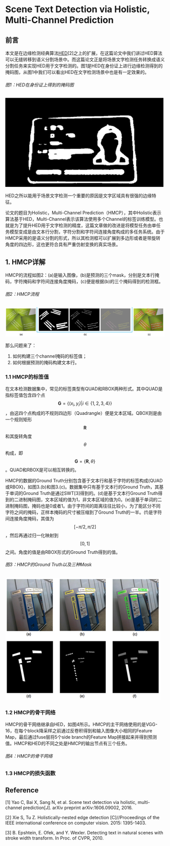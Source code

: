 # Scene Text Detection via Holistic, Multi-Channel Prediction

## 前言

本文是在边缘检测经典算法[HED](https://senliuy.gitbooks.io/advanced-deep-learning/content/qi-ta-ying-yong/holistically-nested-edge-detection.html)\[2\]之上的扩展，在这篇论文中我们讲过HED算法可以无缝转移到语义分割场景中。而这篇论文正是将场景文字检测任务转换成语义分割任务来实现HED用于文字检测的。图1是HED在身份证上进行边缘检测得到的掩码图，从图1中我们可以看出HED在文字检测场景中也是有一定效果的。

###### 图1：HED在身份证上得到的掩码图

![](/assets/HMCP_1.jpeg)

HED之所以能用于场景文字检测一个重要的原因是文字区域具有很强的边缘特征。

论文的题目为Holistic，Multi-Channel Prediction（HMCP），其中Holistic表示算法基于HED，Multi-Channel表示该算法使用多个Channel的标签训练模型。也就是为了提升HED用于文字检测的精度，这篇文章做的改进是将模型任务由单任务模型变成是由文本行分割，字符分割和字符间连接角度构成的多任务系统。由于HMCP采用的是语义分割的形式，所以其检测框可以扩展到多边形或者是带旋转角度的四边形，这也更符合具有严重仿射变换的真实场景。

## 1. HMCP详解

HMCP的流程如图2：\(a\)是输入图像，\(b\)是预测的三个mask，分别是文本行掩码，字符掩码和字符间连接角度掩码，\(c\)便是根据\(b\)的三个掩码得到的检测框。

###### 图2：HMCP流程

![](/assets/HMCP_2.png)

那么问题来了：  
1. 如何构建三个channel掩码的标签值；  
2. 如何根据预测的掩码构建文本行。

### 1.1 HMCP的标签值

在文本检测数据集中，常见的标签类型有QUAD和RBOX两种形式。其中QUAD是指标签值包含四个点$$\mathbf{G}=\{(x_i,y_i)|i\in\{1,2,3,4\}\}$$，由这四个点构成的不规则四边形（Quadrangle）便是文本区域。QBOX则是由一个规则矩形$$\mathbf{R}$$和其旋转角度$$\theta$$构成，即$$\mathbf{G} = \{\mathbf{R}, \theta \}$$。QUAD和RBOX是可以相互转换的。

HMCP的数据的Ground Truth分别包含基于文本行和基于字符的标签构成\(QUAD或RBOX\)，如图3.\(b\)和图3.\(c\)。数据集中只有基于文本行的Ground Truth，其基于单词的Ground Truth是通过SWT\[3\]得到的。\(d\)是基于文本行Ground Truth得到的二进制掩码图，文本区域的值为1，非文本区域的值为0。\(e\)是基于单词的二进制掩码图，掩码也是0或者1。由于字符间的距离往往比较小，为了能区分不同字符之间的掩码，正样本掩码的尺寸被压缩到了Ground Truth的一半。\(f\)是字符间连接角度掩码，其值为$$[-\pi/2, \pi/2]$$，然后再通过归一化映射到$$[0,1]$$之间。角度的值是由RBOX形式的Ground Truth得到的值。

###### 图3：HMCP的Ground Truth以及三种Mask

![](/assets/HMCP_3.png)

### 1.2 HMCP的骨干网络

HMCP的骨干网络继承自HED，如图4所示。HMCP的主干网络使用的是VGG-16，在每个block降采样之前通过反卷积得到和输入图像大小相同的Feature Map，最后通过fuse层将5个side branch的Feature Map拼接起来并得到预测值。HMCP和HED的不同之处是HMCP的输出节点有三个任务。

###### 图4：HMCP的骨干网络



### 1.3 HMCP的损失函数



## Reference

\[1\] Yao C, Bai X, Sang N, et al. Scene text detection via holistic, multi-channel prediction\[J\]. arXiv preprint arXiv:1606.09002, 2016.

\[2\] Xie S, Tu Z. Holistically-nested edge detection \[C\]//Proceedings of the IEEE international conference on computer vision. 2015: 1395-1403.

\[3\] B. Epshtein, E. Ofek, and Y. Wexler. Detecting text in natural scenes with stroke width transform. In Proc. of CVPR, 2010.

